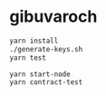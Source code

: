 # gibuvaroch

```bash
yarn install
./generate-keys.sh
yarn test
```

```bash
yarn start-node
yarn contract-test
```
